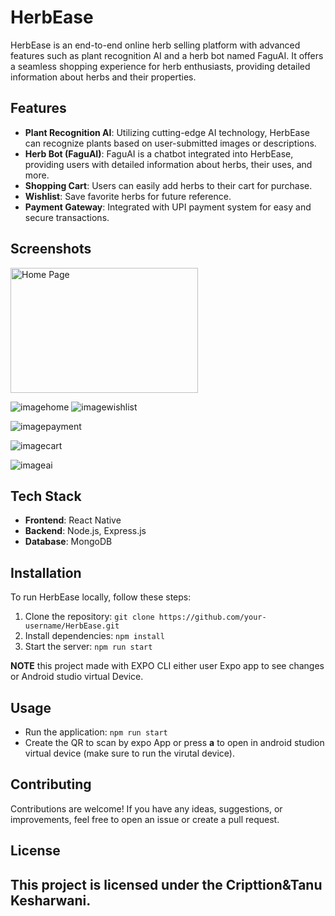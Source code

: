 # HerbEase

HerbEase is an end-to-end online herb selling platform with advanced features such as plant recognition AI and a herb bot named FaguAI. It offers a seamless shopping experience for herb enthusiasts, providing detailed information about herbs and their properties.

## Features

- **Plant Recognition AI**: Utilizing cutting-edge AI technology, HerbEase can recognize plants based on user-submitted images or descriptions.
- **Herb Bot (FaguAI)**: FaguAI is a chatbot integrated into HerbEase, providing users with detailed information about herbs, their uses, and more.
- **Shopping Cart**: Users can easily add herbs to their cart for purchase.
- **Wishlist**: Save favorite herbs for future reference.
- **Payment Gateway**: Integrated with UPI payment system for easy and secure transactions.

## Screenshots
<img src="https://github.com/cripttion/HerbsEase/assets/77504107/18ed268c-d916-4571-ad7e-f97ad9c4c723" alt="Home Page" width="300" height="200">

![imagehome](https://github.com/cripttion/HerbsEase/assets/77504107/18ed268c-d916-4571-ad7e-f97ad9c4c723)  ![imagewishlist](https://github.com/cripttion/HerbsEase/assets/77504107/2f371238-2484-4c79-bcf6-5bae14f5172e)

![imagepayment](https://github.com/cripttion/HerbsEase/assets/77504107/e5c01ecd-8637-4920-971f-42f3ddf06572)

![imagecart](https://github.com/cripttion/HerbsEase/assets/77504107/b62e8932-af6c-4679-9d86-fe416bfdc56d)

![imageai](https://github.com/cripttion/HerbsEase/assets/77504107/4178a789-a418-4e9c-9327-4eef2ef43b2d)

## Tech Stack

- **Frontend**: React Native
- **Backend**: Node.js, Express.js
- **Database**: MongoDB

## Installation

To run HerbEase locally, follow these steps:

1. Clone the repository: `git clone https://github.com/your-username/HerbEase.git`
2. Install dependencies: `npm install`
3. Start the server: `npm run start`
   
**NOTE** this project made with EXPO CLI either user Expo app to see changes or Android studio virtual Device.
## Usage

- Run the application: `npm run start`
- Create the QR to scan by expo App or press **a** to open in android studion virtual device (make sure to run the virutal device).

## Contributing

Contributions are welcome! If you have any ideas, suggestions, or improvements, feel free to open an issue or create a pull request.

## License

This project is licensed under the Cripttion&Tanu Kesharwani.
---


